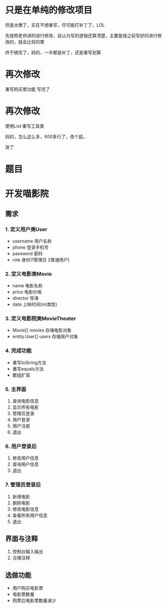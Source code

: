 # 只是在单纯的修改项目

但是太懒了，实在不想重写，尽可能打补丁了，LOL

先按照老师讲的进行修改，自认为写的逻辑还算清楚，主要是按之前写好的进行修改的，就会比较的累

终于搞完了，妈的，一半都是补丁，还是重写划算

# 再次修改

重写购买票功能
写完了

# 再次修改

使用List·重写工具类

妈的，怎么这么多，600多行了，改个屁。

哭了

# 题目

# 开发喵影院

## 需求

### 1. 定义用户类User

- username 用户名称
- phone 登录手机号
- password 密码
- role 身份(1管理员 2普通用户)

### 2. 定义电影类Movie

- name 电影名称
- price 电影价格
- director 导演
- date 上映时间(int类型)

### 3. 定义电影院类MovieTheater

- Movie[] movies 存储电影对象
- entity.User[] users 存储用户对象

### 4. 完成功能

- 重写toString方法
- 重写equals方法
- 数组扩容

### 5. 主界面

1. 查询电影信息
2. 显示所有电影
3. 管理员登录
4. 用户登录
5. 用户注册
6. 退出

### 6. 用户登录后

1. 修改用户信息
2. 查询用户信息
3. 退出

### 7. 管理员登录后

1. 新增电影
2. 删除电影
3. 修改电影信息
4. 查看所有用户信息
5. 退出

## 界面与注释

1. 控制台输入输出
2. 合理注释

## 选做功能

- 用户购买电影票
- 电影票数量
- 购票后电影票数量减少




